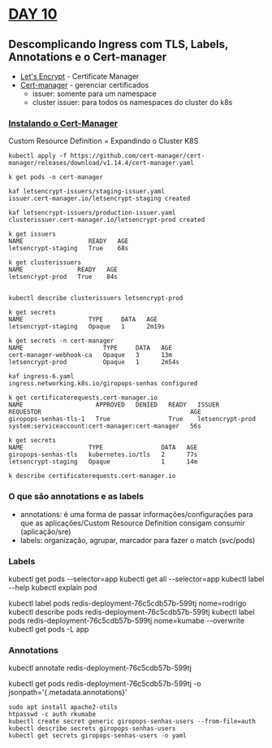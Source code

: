# [DAY 10](https://github.com/badtuxx/DescomplicandoKubernetes/blob/main/pt/day-10/README.md#instalando-e-configurando-o-cert-manager)

## Descomplicando Ingress com TLS, Labels, Annotations e o Cert-manager

- [Let's Encrypt](https://letsencrypt.org/pt-br/) - Certificate Manager
- [Cert-manager](https://cert-manager.io/) - gerenciar certificados
    - issuer: somente para um namespace
    - cluster issuer: para todos os namespaces do cluster do k8s

### [Instalando o Cert-Manager](https://cert-manager.io/docs/installation/kubectl/)
Custom Resource Definition = Expandindo o Cluster K8S
```
kubectl apply -f https://github.com/cert-manager/cert-manager/releases/download/v1.14.4/cert-manager.yaml

k get pods -n cert-manager

kaf letsencrypt-issuers/staging-issuer.yaml 
issuer.cert-manager.io/letsencrypt-staging created

kaf letsencrypt-issuers/production-issuer.yaml 
clusterissuer.cert-manager.io/letsencrypt-prod created

k get issuers
NAME                  READY   AGE
letsencrypt-staging   True    68s

k get clusterissuers
NAME               READY   AGE
letsencrypt-prod   True    84s


kubectl describe clusterissuers letsencrypt-prod

k get secrets
NAME                  TYPE     DATA   AGE
letsencrypt-staging   Opaque   1      2m19s

k get secrets -n cert-manager
NAME                      TYPE     DATA   AGE
cert-manager-webhook-ca   Opaque   3      13m
letsencrypt-prod          Opaque   1      2m54s

kaf ingress-6.yaml
ingress.networking.k8s.io/giropops-senhas configured

k get certificaterequests.cert-manager.io
NAME                    APPROVED   DENIED   READY   ISSUER             REQUESTOR                                         AGE
giropops-senhas-tls-1   True                True    letsencrypt-prod   system:serviceaccount:cert-manager:cert-manager   56s

k get secrets
NAME                  TYPE                DATA   AGE
giropops-senhas-tls   kubernetes.io/tls   2      77s
letsencrypt-staging   Opaque              1      14m

k describe certificaterequests.cert-manager.io
```

### O que são annotations e as labels
- annotations: é uma forma de passar informações/configurações para que as aplicações/Custom Resource Definition consigam consumir (aplicação/sre)
- labels: organização, agrupar, marcador para fazer o match (svc/pods)

### Labels
kubectl get pods --selector=app
kubectl get all --selector=app
kubectl label --help
kubectl explain pod

kubectl label pods redis-deployment-76c5cdb57b-599tj nome=rodrigo
kubectl describe pods redis-deployment-76c5cdb57b-599tj
kubectl label pods redis-deployment-76c5cdb57b-599tj nome=kumabe --overwrite
kubectl get pods -L app

### Annotations
kubectl annotate redis-deployment-76c5cdb57b-599tj

kubectl get pods redis-deployment-76c5cdb57b-599tj -o jsonpath='{.metadata.annotations}'


```
sudo apt install apache2-utils
htpasswd -c auth rkumabe
kubectl create secret generic giropops-senhas-users --from-file=auth
kubectl describe secrets giropops-senhas-users
kubectl get secrets giropops-senhas-users -o yaml
```

